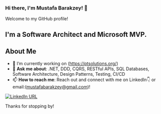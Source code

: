 ### Hi there, I'm Mustafa Barakzey! 👋

Welcome to my GitHub profile!


## **I'm a Software Architect and Microsoft MVP.**

## About Me
- 🔭 I’m currently working on (https://ptsolutions.org/)
- 💬 **Ask me about**: .NET, DDD, CQRS, RESTful APIs, SQL Databases, Software Architecture, Design Patterns, Testing, CI/CD
- 📫 **How to reach me**: Reach out and connect with me on LinkedIn👇 or email:(mustafabarakzey@gmail.com)! 

[![LinkedIn URL](https://img.shields.io/badge/LinkedIn-Connect-blue?logo=linkedin&style=for-the-badge)](https://www.linkedin.com/in/mustafa-barakzey)

Thanks for stopping by!
